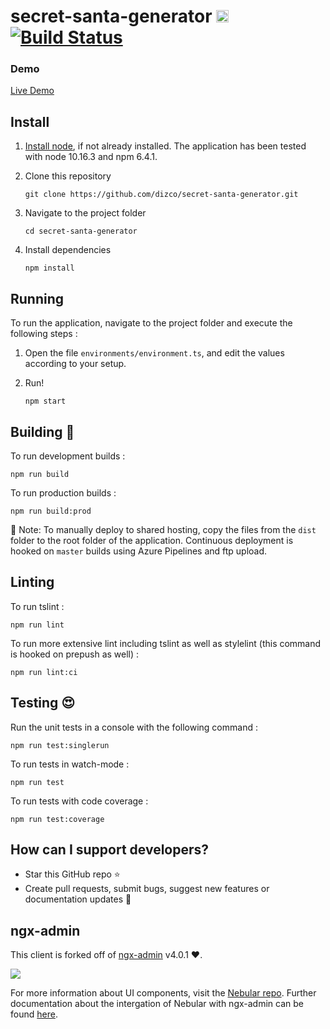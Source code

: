 # secret-santa-generator [<img src="https://i.imgur.com/oMcxwZ0.png" alt="Eva Design System" height="20px" />](https://eva.design) [![Build Status](https://dev.azure.com/gabrielbourgault/Secret%20Santa/_apis/build/status/dizco.secret-santa-generator?branchName=master)](https://dev.azure.com/gabrielbourgault/Secret%20Santa/_build/latest?definitionId=11&branchName=master)

### Demo

<a target="_blank" href="https://secretsantagenerator.kiosoft.ca">Live Demo</a>

## Install

1. [Install node](https://nodejs.org/en/), if not already installed. The application has been tested with node 10.16.3 and npm 6.4.1.

2. Clone this repository 
    ```shell
    git clone https://github.com/dizco/secret-santa-generator.git
    ```

3. Navigate to the project folder
    ```shell
    cd secret-santa-generator
    ```

4. Install dependencies
    ```shell
    npm install
    ```

## Running

To run the application, navigate to the project folder and execute the following steps :

1. Open the file `environments/environment.ts`, and edit the values according to your setup.

2. Run!
    ```shell
    npm start
    ```

## Building :construction_worker:

To run development builds :
```shell
npm run build
```

To run production builds :
```shell
npm run build:prod
```

:rocket: Note: To manually deploy to shared hosting, copy the files from the `dist` folder to the root folder of the application. Continuous deployment is hooked on `master` builds using Azure Pipelines and ftp upload.

## Linting

To run tslint :
```shell
npm run lint
```

To run more extensive lint including tslint as well as stylelint (this command is hooked on prepush as well) :
```shell
npm run lint:ci
```

## Testing :heart_eyes:

Run the unit tests in a console with the following command :
```shell
npm run test:singlerun
```

To run tests in watch-mode :
```shell
npm run test
```

To run tests with code coverage :
```shell
npm run test:coverage
```

## How can I support developers?
- Star this GitHub repo :star:
- Create pull requests, submit bugs, suggest new features or documentation updates :wrench:

## ngx-admin
This client is forked off of [ngx-admin](https://github.com/akveo/nebular) v4.0.1 :heart:.

<a target="_blank" href="http://akveo.com/ngx-admin/"><img src="https://i.imgur.com/iJu2YDF.png"/></a>

For more information about UI components, visit the [Nebular repo](https://github.com/akveo/nebular). Further documentation about the intergation of Nebular with ngx-admin can be found [here](https://akveo.github.io/nebular/docs/guides/install-based-on-starter-kit#install-based-on-starter-kit).

